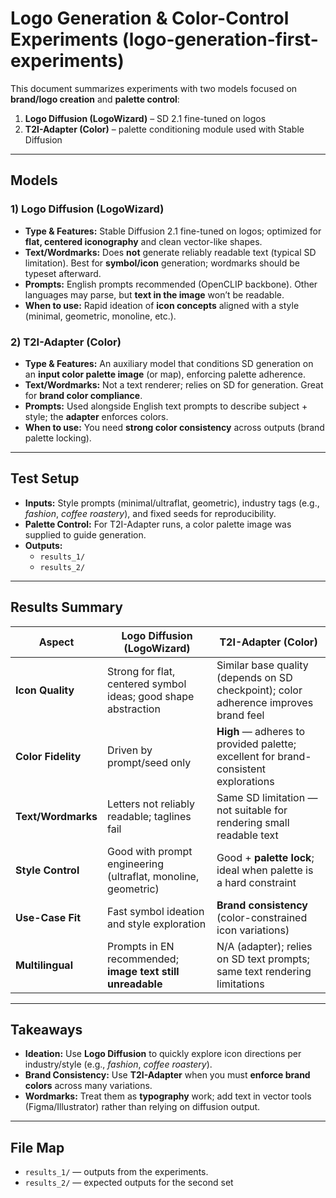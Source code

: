 # Logo Generation & Color-Control Experiments (logo-generation-first-experiments)

This document summarizes experiments with two models focused on **brand/logo creation** and **palette control**:

1) **Logo Diffusion (LogoWizard)** – SD 2.1 fine-tuned on logos  
2) **T2I-Adapter (Color)** – palette conditioning module used with Stable Diffusion

---

## Models

### 1) Logo Diffusion (LogoWizard)
- **Type & Features:** Stable Diffusion 2.1 fine-tuned on logos; optimized for **flat, centered iconography** and clean vector-like shapes.
- **Text/Wordmarks:** Does **not** generate reliably readable text (typical SD limitation). Best for **symbol/icon** generation; wordmarks should be typeset afterward.
- **Prompts:** English prompts recommended (OpenCLIP backbone). Other languages may parse, but **text in the image** won’t be readable.
- **When to use:** Rapid ideation of **icon concepts** aligned with a style (minimal, geometric, monoline, etc.).

### 2) T2I-Adapter (Color)
- **Type & Features:** An auxiliary model that conditions SD generation on an **input color palette image** (or map), enforcing palette adherence.
- **Text/Wordmarks:** Not a text renderer; relies on SD for generation. Great for **brand color compliance**.
- **Prompts:** Used alongside English text prompts to describe subject + style; the **adapter** enforces colors.
- **When to use:** You need **strong color consistency** across outputs (brand palette locking).

---

## Test Setup

- **Inputs:** Style prompts (minimal/ultraflat, geometric), industry tags (e.g., *fashion*, *coffee roastery*), and fixed seeds for reproducibility.
- **Palette Control:** For T2I-Adapter runs, a color palette image was supplied to guide generation.
- **Outputs:**
  - `results_1/` 
  - `results_2/` 


---

## Results Summary

| **Aspect**              | **Logo Diffusion (LogoWizard)**                                             | **T2I-Adapter (Color)**                                                                 |
|------------------------|------------------------------------------------------------------------------|-----------------------------------------------------------------------------------------|
| **Icon Quality**       | Strong for flat, centered symbol ideas; good shape abstraction               | Similar base quality (depends on SD checkpoint); color adherence improves brand feel    |
| **Color Fidelity**     | Driven by prompt/seed only                                                   | **High** — adheres to provided palette; excellent for brand-consistent explorations     |
| **Text/Wordmarks**     | Letters not reliably readable; taglines fail                                | Same SD limitation — not suitable for rendering small readable text                     |
| **Style Control**      | Good with prompt engineering (ultraflat, monoline, geometric)                | Good + **palette lock**; ideal when palette is a hard constraint                        |
| **Use-Case Fit**       | Fast symbol ideation and style exploration                                   | **Brand consistency** (color-constrained icon variations)                               |
| **Multilingual**       | Prompts in EN recommended; **image text still unreadable**                   | N/A (adapter); relies on SD text prompts; same text rendering limitations               |

---

## Takeaways

- **Ideation:** Use **Logo Diffusion** to quickly explore icon directions per industry/style (e.g., *fashion*, *coffee roastery*).
- **Brand Consistency:** Use **T2I-Adapter** when you must **enforce brand colors** across many variations.
- **Wordmarks:** Treat them as **typography** work; add text in vector tools (Figma/Illustrator) rather than relying on diffusion output.

---

## File Map

- `results_1/` — outputs from the experiments.
- `results_2/` — expected outputs for the second set


